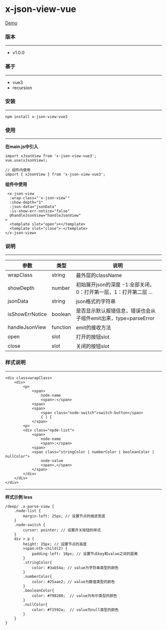 # x-json-view-vue

[Demo](https://mikexia930.github.io/xJsonView/)

### 版本
***
* v1.0.0

### 基于
***
* vue3
* recursion

### 安装
***
````
npm install x-json-view-vue3
````

### 使用
***
**在main.js中引入**
````
import xJsonView from 'x-json-view-vue3';
vue.use(xJsonView);

// 组件内使用
import { xJsonView } from 'x-json-view-vue3';
````

**组件中使用**
````
 <x-json-view
  :wrap-class="'x-json-view'"
  :show-depth="1"
  :json-data="jsonData"
  :is-show-err-notice="false"
  @handleJsonView="handleJsonView"
>
  <template slot="open">+</template>
  <template slot="close">-</template>
</x-json-view>
````

### 说明
***
| 参数 | 类型 | 说明 |
| ------ | ------ | ------ |
|wrapClass| string | 最外层的className |
| showDepth | number | 初始展开json的深度 -1:全部关闭，0：打开第一层，1：打开第二层 ... |
| jsonData | string | json格式的字符串
| isShowErrNotice | boolean | 是否显示默认报错信息，错误也会从子组件emit出来，type=parseError |
| handleJsonView | function | emit的接收方法 |
| open | slot | 打开的按钮slot |
| close | slot | 关闭的按钮slot |

### 样式说明
***
````
<div class=wrapClass>
    <div>
        <p>
            <span>
                node-name
                <span>:</span>
            <span>
            <span>
                <span class="node-switch">switch-button</span>
                { | [
            </span>
        <p>
        <div class="npde-list">
            <span>
                node-name
                <span>:</span>
            <span>
            <span class="stringColor | numberColor | booleanColor | nullColor">
                node-value
                <span>,</span>
            </span>
        </div>
    </div>
</div>
````
***
**样式示例 less**
````
/deep/ .x-parse-view {
    .node-list {
        margin-left: 25px; // 设置节点的缩进宽度
    }
    .node-switch {
        cursor: pointer; // 设置开关按钮的样式
    }
    div > p {
        height: 25px; // 设置节点的高度
        >span:nth-child(2) {
            padding-left: 10px; // 设置节点key和value之间的距离
        }
        .stringColor{
            color: #3ab54a; // value为字符串类型的颜色
        }
        .numberColor{
            color: #25aae2; // value为数值类型的颜色
        }
        .booleanColor{
            color: #f98280;  // value为布尔类型的颜色
        }
        .nullColor{
            color: #f1592a;  // value为null类型的颜色
        }
    }
}
````
